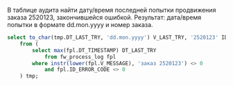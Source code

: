 В таблице аудита найти дату/время последней попытки продвижения заказа 2520123, закончившейся ошибкой. Результат: дата/время попытки в формате dd.mon.yyyy и номер заказа.

```sql
select to_char(tmp.DT_LAST_TRY, 'dd.mon.yyyy') V_LAST_TRY, '2520123' ID_ORDER
    from (
        select max(fpl.DT_TIMESTAMP) DT_LAST_TRY
            from fw_process_log fpl
        where instr(lower(fpl.V_MESSAGE), 'заказ 2520123') <> 0
            and fpl.ID_ERROR_CODE <> 0
    ) tmp;
```
